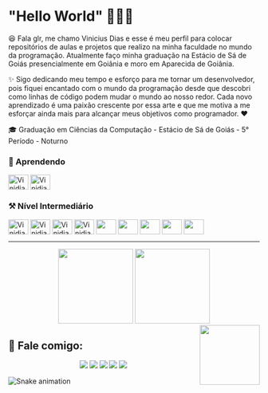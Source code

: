 # "Hello World" 👨‍💻👋

😆 Fala glr, me chamo Vinicius Dias e esse é meu perfil para colocar repositórios de aulas e projetos que realizo na minha faculdade no mundo da programação. Atualmente faço minha graduação na Estácio de Sá de Goiás presencialmente em Goiânia e moro em Aparecida de Goiânia.

✨ Sigo dedicando meu tempo e esforço para me tornar um desenvolvedor, pois fiquei encantado com o mundo da programação desde que descobri como linhas de código podem mudar o mundo ao nosso redor. Cada novo aprendizado é uma paixão crescente por essa arte e que me motiva a me esforçar ainda mais para alcançar meus objetivos como programador. ❤️

🎓 Graduação em Ciências da Computação - Estácio de Sá de Goiás - 5° Período - Noturno

### 🚧 Aprendendo

<div>
  <img align="center" width="40px" height="30px" alt="Vinidias21-csharp" src="https://cdn.jsdelivr.net/gh/devicons/devicon/icons/csharp/csharp-original.svg" />
  <img align="center" width="40px" height="30px" alt="Vinidias21-dotnet" src="https://cdn.jsdelivr.net/gh/devicons/devicon/icons/dot-net/dot-net-original.svg" />
</div>

### ⚒️ Nível Intermediário

<div>
  <img align="center" width="40px" height="30px" alt="Vinidias21-html5" src="https://cdn.jsdelivr.net/gh/devicons/devicon/icons/html5/html5-original.svg" />
  <img align="center" width="40px" height="30px" alt="Vinidias21-css3" src="https://cdn.jsdelivr.net/gh/devicons/devicon/icons/css3/css3-original.svg" />
  <img align="center" width="40px" height="30px" alt="Vinidias21-jsc" src="https://cdn.jsdelivr.net/gh/devicons/devicon/icons/javascript/javascript-original.svg"/>
  <img align="center" width="40px" height="30px" alt="Vinidias21-mysql" src="https://cdn.jsdelivr.net/gh/devicons/devicon/icons/mysql/mysql-original-wordmark.svg"/>
  <img align="center" width="40px" height="30px" src="https://cdn.jsdelivr.net/gh/devicons/devicon/icons/java/java-original-wordmark.svg" />
  <img align="center" width="40px" height="30px" src="https://cdn.jsdelivr.net/gh/devicons/devicon/icons/c/c-original.svg" />
  <img align="center" width="40px" height="30px" src="https://cdn.jsdelivr.net/gh/devicons/devicon/icons/python/python-original.svg" />
  <img align="center" width="40px" height="30px" src="https://cdn.jsdelivr.net/gh/devicons/devicon/icons/git/git-original.svg" />
  <img align="center" width="40px" height="30px" src="https://cdn.jsdelivr.net/gh/devicons/devicon/icons/github/github-original.svg" />
</div>

***

<div align="center">
  <img height="150em" src="https://github-readme-stats.vercel.app/api?username=vinidiasdc&show_icons=true&theme=tokyonight"/>
  <img height="150em" src="https://github-readme-stats.vercel.app/api/top-langs/?username=vinidiasdc&layout=compact&theme=tokyonight"/>
</div>

<img align="right" width="120px" height="120px" src="https://cdn.discordapp.com/attachments/947335821604814881/947474963777073212/Animacao-do-meu-Avatar.gif">

## 🔖 Fale comigo:

<div align="center">
  <a href="mailto:vinidiasti21@gmail.com" target="_blank"><img src="https://img.shields.io/badge/Gmail-D14836?style=for-the-badge&logo=gmail&logoColor=white"></a>
  <a href="https://api.whatsapp.com/send?phone=5562991985372" target="_blank"><img src="https://img.shields.io/badge/WhatsApp-25D366?style=for-the-badge&logo=whatsapp&logoColor=white"></a>
  <a href="https://www.instagram.com/vinihddc_/" target="_blank"><img src="https://img.shields.io/badge/Instagram-E4405F?style=for-the-badge&logo=instagram&logoColor=white"></a>
  <a href="https://discord.gg/WFCt4HmS" target="_blank"><img src="https://img.shields.io/badge/Discord-7289DA?style=for-the-badge&logo=discord&logoColor=white"></a>
  <a href="https://www.linkedin.com/in/vinicius-diasdc" target="_blank"><img src="https://img.shields.io/badge/LinkedIn-0077B5?style=for-the-badge&logo=linkedin&logoColor=white"></a>
</div>
  
![Snake animation](https://github.com/vinidiasdc/vinidiasdc/blob/output/github-contribution-grid-snake.svg)
